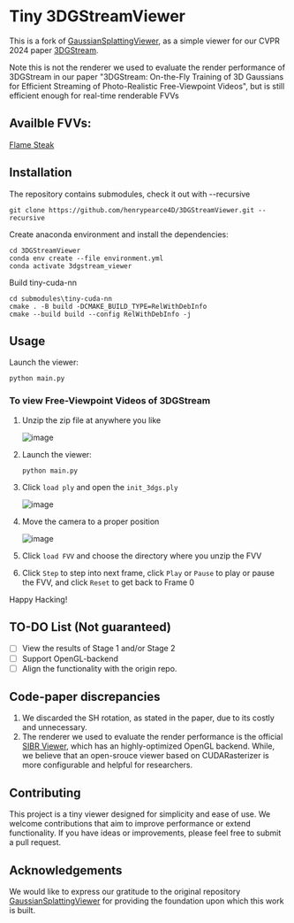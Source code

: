 # Tiny 3DGStreamViewer
This is a fork of [GaussianSplattingViewer](https://github.com/limacv/GaussianSplattingViewer), as a simple viewer for our CVPR 2024 paper [3DGStream](https://sjojok.github.io/3dgstream/).

Note this is not the renderer we used to evaluate the render performance of 3DGStream in our paper "3DGStream: On-the-Fly Training of 3D Gaussians for Efficient Streaming of Photo-Realistic Free-Viewpoint Videos", but is still efficient enough for real-time renderable FVVs

## Availble FVVs:

[Flame Steak](https://drive.google.com/file/d/1AXDqSzSaT_uNu_DhKeSmZmrBAfuOhWYY/view?usp=drive_link)


## Installation
The repository contains submodules, check it out with --recursive
```shell
git clone https://github.com/henrypearce4D/3DGStreamViewer.git --recursive
```

Create anaconda environment and install the dependencies:
```
cd 3DGStreamViewer
conda env create --file environment.yml
conda activate 3dgstream_viewer
```

Build tiny-cuda-nn
```
cd submodules\tiny-cuda-nn
cmake . -B build -DCMAKE_BUILD_TYPE=RelWithDebInfo
cmake --build build --config RelWithDebInfo -j
```

## Usage
Launch the viewer:
```
python main.py
```

### To view Free-Viewpoint Videos of 3DGStream

1. Unzip the zip file at anywhere you like

   ![image](https://github.com/SJoJoK/3DGStreamViewer/assets/50450335/011675a5-d8d6-410e-ab82-5572e71fe6bd)

2. Launch the viewer:
   
    ```
    python main.py
    ```

3. Click `load ply` and open the `init_3dgs.ply`

   ![image](https://github.com/SJoJoK/3DGStreamViewer/assets/50450335/c5879abe-7752-4229-ae09-d71992ab3114)

4. Move the camera to a proper position

   ![image](https://github.com/SJoJoK/3DGStreamViewer/assets/50450335/3e4c437a-ba1e-40f8-b022-3e88090b2a97)

5. Click `load FVV` and choose the directory where you unzip the FVV

6. Click `Step` to step into next frame, click `Play` or `Pause` to play or pause the FVV, and click `Reset` to get back to Frame 0

Happy Hacking!

## TO-DO List (Not guaranteed)

- [ ] View the results of Stage 1 and/or Stage 2
- [ ] Support OpenGL-backend
- [ ] Align the functionality with the origin repo.

## Code-paper discrepancies

1. We discarded the SH rotation, as stated in the paper, due to its costly and unnecessary.
2. The renderer we used to evaluate the render performance is the official [SIBR Viewer](https://gitlab.inria.fr/sibr/sibr_core), which has an highly-optimized OpenGL backend. While, we believe that an open-srouce viewer based on CUDARasterizer is more configurable and helpful for researchers.

## Contributing

This project is a tiny viewer designed for simplicity and ease of use. We welcome contributions that aim to improve performance or extend functionality. If you have ideas or improvements, please feel free to submit a pull request.

## Acknowledgements

We would like to express our gratitude to the original repository [GaussianSplattingViewer](https://github.com/limacv/GaussianSplattingViewer) for providing the foundation upon which this work is built.

